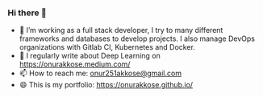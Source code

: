 ### Hi there 👋




- 🔭 I’m working as a full stack developer, I try to many different frameworks and databases to develop projects. I also manage DevOps organizations with Gitlab CI, Kubernetes and Docker.
- 📝 I regularly write about Deep Learning on https://onurakkose.medium.com/
- 📫 How to reach me: onur251akkose@gmail.com
- 😄 This is my portfolio: https://onurakkose.github.io/


